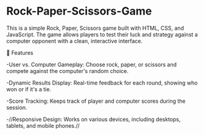 # Rock-Paper-Scissors-Game
This is a simple Rock, Paper, Scissors game built with HTML, CSS, and JavaScript. The game allows players to test their luck and strategy against a computer opponent with a clean, interactive interface.

🌟 Features

-User vs. Computer Gameplay: Choose rock, paper, or scissors and compete against the computer's random choice.

-Dynamic Results Display: Real-time feedback for each round, showing who won or if it's a tie.

-Score Tracking: Keeps track of player and computer scores during the session.

-//Responsive Design: Works on various devices, including desktops, tablets, and mobile phones.//

